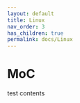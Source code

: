 ```yaml
---
layout: default
title: Linux
nav_order: 3
has_children: true
permalink: docs/Linux
---
```


# MoC
test contents
